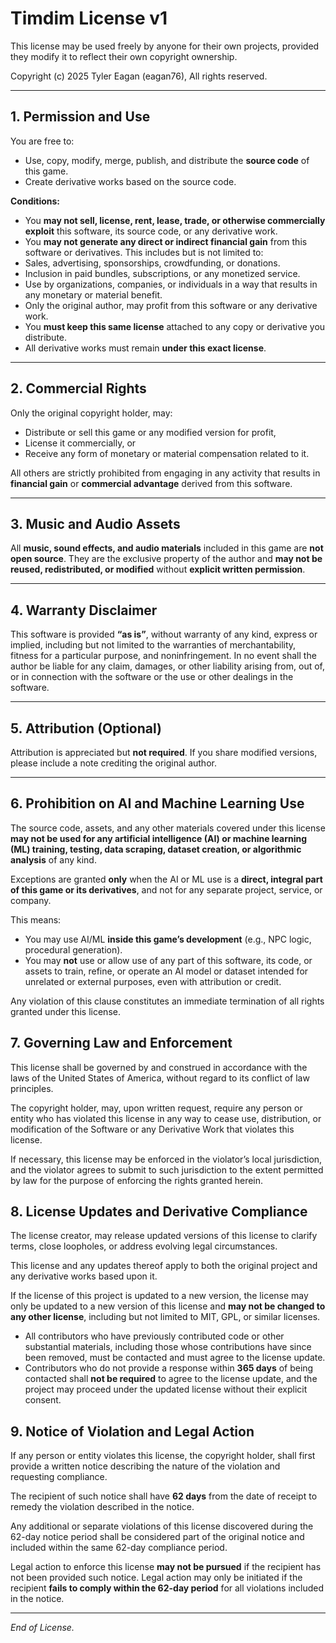 # Timdim License v1

This license may be used freely by anyone for their own projects, provided they modify it to reflect their own copyright ownership.

Copyright (c) 2025 Tyler Eagan (eagan76), All rights reserved.

---

## 1. Permission and Use

You are free to:

- Use, copy, modify, merge, publish, and distribute the **source code** of this game.
- Create derivative works based on the source code.

**Conditions:**

- You **may not sell, license, rent, lease, trade, or otherwise commercially exploit** this software, its source code, or any derivative work.
- You **may not generate any direct or indirect financial gain** from this software or derivatives. This includes but is not limited to:
- Sales, advertising, sponsorships, crowdfunding, or donations.
- Inclusion in paid bundles, subscriptions, or any monetized service.
- Use by organizations, companies, or individuals in a way that results in any monetary or material benefit.
- Only the original author, may profit from this software or any derivative work.
- You **must keep this same license** attached to any copy or derivative you distribute.
- All derivative works must remain **under this exact license**.

---

## 2. Commercial Rights

Only the original copyright holder, may:
- Distribute or sell this game or any modified version for profit,
- License it commercially, or
- Receive any form of monetary or material compensation related to it.

All others are strictly prohibited from engaging in any activity that results in **financial gain** or **commercial advantage** derived from this software.

---

## 3. Music and Audio Assets

All **music, sound effects, and audio materials** included in this game are **not open source**.
They are the exclusive property of the author and **may not be reused, redistributed, or modified** without **explicit written permission**.

---

## 4. Warranty Disclaimer

This software is provided **“as is”**, without warranty of any kind, express or implied, including but not limited to the warranties of merchantability, fitness for a particular purpose, and noninfringement.
In no event shall the author be liable for any claim, damages, or other liability arising from, out of, or in connection with the software or the use or other dealings in the software.

---

## 5. Attribution (Optional)

Attribution is appreciated but **not required**.
If you share modified versions, please include a note crediting the original author.

---

## 6. Prohibition on AI and Machine Learning Use

The source code, assets, and any other materials covered under this license **may not be used for any artificial intelligence (AI) or machine learning (ML) training, testing, data scraping, dataset creation, or algorithmic analysis** of any kind.

Exceptions are granted **only** when the AI or ML use is a **direct, integral part of this game or its derivatives**, and not for any separate project, service, or company.

This means:
- You may use AI/ML **inside this game’s development** (e.g., NPC logic, procedural generation).
- You may **not** use or allow use of any part of this software, its code, or assets to train, refine, or operate an AI model or dataset intended for unrelated or external purposes, even with attribution or credit.

Any violation of this clause constitutes an immediate termination of all rights granted under this license.

## 7. Governing Law and Enforcement

This license shall be governed by and construed in accordance with the laws of the United States of America, without regard to its conflict of law principles.

The copyright holder, may, upon written request, require any person or entity who has violated this license in any way to cease use, distribution, or modification of the Software or any Derivative Work that violates this license.

If necessary, this license may be enforced in the violator’s local jurisdiction, and the violator agrees to submit to such jurisdiction to the extent permitted by law for the purpose of enforcing the rights granted herein.

## 8. License Updates and Derivative Compliance

The license creator, may release updated versions of this license to clarify terms, close loopholes, or address evolving legal circumstances.

This license and any updates thereof apply to both the original project and any derivative works based upon it.

 If the license of this project is updated to a new version, the license may only be updated to a new version of this license and **may not be changed to any other license**, including but not limited to MIT, GPL, or similar licenses.
- All contributors who have previously contributed code or other substantial materials, including those whose contributions have since been removed, must be contacted and must agree to the license update.
- Contributors who do not provide a response within **365 days** of being contacted shall **not be required** to agree to the license update, and the project may proceed under the updated license without their explicit consent.

## 9. Notice of Violation and Legal Action

If any person or entity violates this license, the copyright holder, shall first provide a written notice describing the nature of the violation and requesting compliance.

The recipient of such notice shall have **62 days** from the date of receipt to remedy the violation described in the notice.

Any additional or separate violations of this license discovered during the 62-day notice period shall be considered part of the original notice and included within the same 62-day compliance period.

Legal action to enforce this license **may not be pursued** if the recipient has not been provided such notice. Legal action may only be initiated if the recipient **fails to comply within the 62-day period** for all violations included in the notice.


---

*End of License.*

